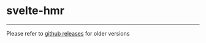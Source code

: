 # svelte-hmr

---

Please refer to [github releases](https://github.com/rixo/svelte-hmr/releases?after=v1.0.0) for older versions
